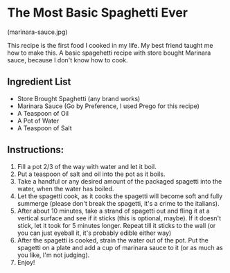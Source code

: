 # The Most Basic Spaghetti Ever
(marinara-sauce.jpg)

This recipe is the first food I cooked in my life. My best friend taught me how to make this. A basic spagehetti recipe with store bought Marinara sauce, because I don't know how to cook. 

## Ingredient List 
- Store Brought Spaghetti (any brand works)
- Marinara Sauce (Go by Preference, I used Prego for this recipe)
- A Teaspoon of Oil
- A Pot of Water
- A Teaspoon of Salt

## Instructions: 
1. Fill a pot 2/3 of the way with water and let it boil.
2. Put a teaspoon of salt and oil into the pot as it boils.
3. Take a handful or any desired amount of the packaged spagetti into the water, when the water has boiled.
4. Let the spagetti cook, as it cooks the spagetti will become soft and fully summerge (please don't break the spagetti, it's a crime to the italians).
5. After about 10 minutes, take a strand of spagetti out and fling it at a vertical surface and see if it sticks (this is optional, maybe). If it doesn't stick, let it took for 5 minutes longer. Repeat till it sticks to the wall (or you can just eyeball it, it's probably edible either way)
6. After the spagetti is cooked, strain the water out of the pot. Put the spagetti on a plate and add a cup of marinara sauce to it (or as much as you like, I'm not judging). 
7. Enjoy!
